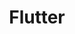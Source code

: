 ---
blog: https://medium.com/flutter-io
git: https://github.com/flutter
logohandle: flutterio
sort: flutter
title: Flutter
twitter: https://x.com/flutterio
website: https://flutter.io/
---